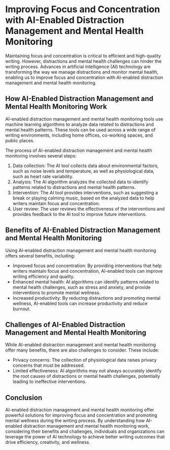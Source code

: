Improving Focus and Concentration with AI-Enabled Distraction Management and Mental Health Monitoring
================================================================================================================================================================

Maintaining focus and concentration is critical to efficient and high-quality writing. However, distractions and mental health challenges can hinder the writing process. Advances in artificial intelligence (AI) technology are transforming the way we manage distractions and monitor mental health, enabling us to improve focus and concentration with AI-enabled distraction management and mental health monitoring.

How AI-Enabled Distraction Management and Mental Health Monitoring Work
-----------------------------------------------------------------------

AI-enabled distraction management and mental health monitoring tools use machine learning algorithms to analyze data related to distractions and mental health patterns. These tools can be used across a wide range of writing environments, including home offices, co-working spaces, and public places.

The process of AI-enabled distraction management and mental health monitoring involves several steps:

1. Data collection: The AI tool collects data about environmental factors, such as noise levels and temperature, as well as physiological data, such as heart rate variability.
2. Analysis: The AI algorithm analyzes the collected data to identify patterns related to distractions and mental health patterns.
3. Intervention: The AI tool provides interventions, such as suggesting a break or playing calming music, based on the analyzed data to help writers maintain focus and concentration.
4. User review: The user reviews the effectiveness of the interventions and provides feedback to the AI tool to improve future interventions.

Benefits of AI-Enabled Distraction Management and Mental Health Monitoring
--------------------------------------------------------------------------

Using AI-enabled distraction management and mental health monitoring offers several benefits, including:

* Improved focus and concentration: By providing interventions that help writers maintain focus and concentration, AI-enabled tools can improve writing efficiency and quality.
* Enhanced mental health: AI algorithms can identify patterns related to mental health challenges, such as stress and anxiety, and provide interventions to promote mental wellness.
* Increased productivity: By reducing distractions and promoting mental wellness, AI-enabled tools can increase productivity and reduce burnout.

Challenges of AI-Enabled Distraction Management and Mental Health Monitoring
----------------------------------------------------------------------------

While AI-enabled distraction management and mental health monitoring offer many benefits, there are also challenges to consider. These include:

* Privacy concerns: The collection of physiological data raises privacy concerns that must be addressed.
* Limited effectiveness: AI algorithms may not always accurately identify the root causes of distractions or mental health challenges, potentially leading to ineffective interventions.

Conclusion
----------

AI-enabled distraction management and mental health monitoring offer powerful solutions for improving focus and concentration and promoting mental wellness during the writing process. By understanding how AI-enabled distraction management and mental health monitoring work, considering their benefits and challenges, individuals and organizations can leverage the power of AI technology to achieve better writing outcomes that drive efficiency, creativity, and wellness.
